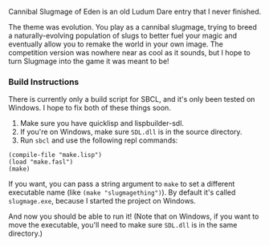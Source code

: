 Cannibal Slugmage of Eden is an old Ludum Dare entry that I never finished.

The theme was evolution. You play as a cannibal slugmage, trying to breed a naturally-evolving population of slugs to better fuel your magic and eventually allow you to remake the world in your own image. The competition version was nowhere near as cool as it sounds, but I hope to turn Slugmage into the game it was meant to be!


### Build Instructions
There is currently only a build script for SBCL, and it's only been tested on Windows. I hope to fix both of these things soon.

  1. Make sure you have quicklisp and lispbuilder-sdl.
  2. If you're on Windows, make sure `SDL.dll` is in the source directory.
  3. Run `sbcl` and use the following repl commands:

```
(compile-file "make.lisp")
(load "make.fasl")
(make)
```
   If you want, you can pass a string argument to `make` to set a different 
   executable name (like `(make "slugmagething")`). By default it's called
   `slugmage.exe`, because I started the project on Windows.

And now you should be able to run it! (Note that on Windows, if you want to move the executable, you'll need to make sure `SDL.dll` is in the same directory.)